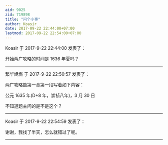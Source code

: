 ```yaml
---
aid: 9025
zid: 719898
title: "问个小事"
author: Koasir
date: 2017-09-22 22:44:00+07:00
lastmod: 2017-09-22 22:54:00+07:00
---
```


Koasir 于 2017-9-22 22:44:00 发表了：

开始两广攻略的时间是 1636 年夏吗？

---

繁华烬燃 于 2017-9-22 22:50:57 发表了：

两广攻略篇第一章第一段写着如下内容：

公元 1635 年(D+8 年，崇祯八年)，3 月 30 日

不知道题主问的是不是这个？

---

Koasir 于 2017-9-22 22:54:59 发表了：

谢谢，我找了半天，怎么就错过了呢。

---
